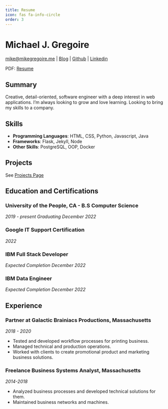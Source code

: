 ```yaml
---
title: Resume
icon: fas fa-info-circle
order: 3
---
```


# Michael J. Gregoire

mike@mikegregoire.me | [Blog](https://www.mikegregoire.me) | [Github](https://github.com/mgregoire254) | [Linkedin](https://www.linkedin.com/in/mgregoire254/)

PDF: <a href="http://mgregoire254.github.io/assets/MikeGregoireResume.pdf" target="_blank">Resume</a>

## Summary
Creative, detail-oriented, software engineer with a deep interest in web applications. I’m always looking to grow and love learning. Looking to bring my skills to a company.

## Skills
* **Programming Languages**: HTML, CSS, Python, Javascript, Java
* **Frameworks**: Flask, Jekyll, Node
* **Other Skills**: PostgreSQL, OOP, Docker

## Projects
See [Projects Page](https://mikegregoire.me/projects/)

## Education and Certifications
### University of the People, CA - B.S Computer Science
*2019 - present*
*Graduating December 2022*

### Google IT Support Certification
*2022*

### IBM Full Stack Developer
*Expected Completion December 2022*

### IBM Data Engineer
*Expected Completion December 2022*

## Experience
### Partner at Galactic Brainiacs Productions, Massachusetts
*2018 - 2020*
* Tested and developed workflow processes for printing business.
* Managed technical and production operations.
* Worked with clients to create promotional product and marketing business solutions.

### Freelance Business Systems Analyst, Massachusetts
*2014-2018*
* Analyzed business processes and developed technical solutions for them.
* Maintained business networks and machines.